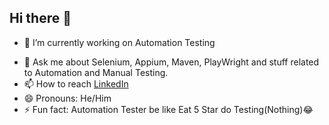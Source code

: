 ## Hi there 👋

<!--
**jatinsainigit/jatinsainigit** is a ✨ _special_ ✨ repository because its `README.md` (this file) appears on your GitHub profile.

Here are some ideas to get you started:
-->
- 🔭 I’m currently working on Automation Testing
<!-- 👯 I’m looking to collaborate on 
- 🤔 I’m looking for help with ...-->
- 💬 Ask me about Selenium, Appium, Maven, PlayWright and stuff related to Automation and Manual Testing.
- 📫 How to reach <a href="https://www.linkedin.com/in/iamjatin/"> LinkedIn </a>
- 😄 Pronouns: He/Him
- ⚡ Fun fact: Automation Tester be like Eat 5 Star do Testing(Nothing)😂

